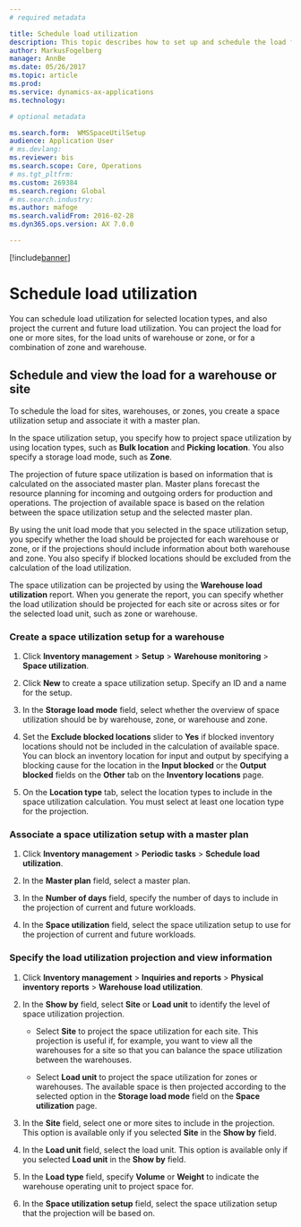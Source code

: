 ```yaml
---
# required metadata

title: Schedule load utilization
description: This topic describes how to set up and schedule the load for a warehouse.
author: MarkusFogelberg
manager: AnnBe
ms.date: 05/26/2017
ms.topic: article
ms.prod: 
ms.service: dynamics-ax-applications
ms.technology: 

# optional metadata

ms.search.form:  WMSSpaceUtilSetup
audience: Application User
# ms.devlang: 
ms.reviewer: bis
ms.search.scope: Core, Operations
# ms.tgt_pltfrm: 
ms.custom: 269384
ms.search.region: Global
# ms.search.industry: 
ms.author: mafoge
ms.search.validFrom: 2016-02-28
ms.dyn365.ops.version: AX 7.0.0

---
```


[!include[banner](../includes/banner.md)]

# Schedule load utilization

You can schedule load utilization for selected location types, and also project
the current and future load utilization. You can project the load for one or
more sites, for the load units of warehouse or zone, or for a combination of
zone and warehouse.

## Schedule and view the load for a warehouse or site

To schedule the load for sites, warehouses, or zones, you create a space
utilization setup and associate it with a master plan.

In the space utilization setup, you specify how to project space utilization by
using location types, such as **Bulk location** and **Picking location**. You
also specify a storage load mode, such as **Zone**.

The projection of future space utilization is based on information that is
calculated on the associated master plan. Master plans forecast the resource
planning for incoming and outgoing orders for production and operations. The
projection of available space is based on the relation between the space
utilization setup and the selected master plan.

By using the unit load mode that you selected in the space utilization setup,
you specify whether the load should be projected for each warehouse or zone, or
if the projections should include information about both warehouse and zone. You
also specify if blocked locations should be excluded from the calculation of the
load utilization.

The space utilization can be projected by using the **Warehouse load
utilization** report. When you generate the report, you can specify whether the
load utilization should be projected for each site or across sites or for the
selected load unit, such as zone or warehouse.

### Create a space utilization setup for a warehouse

1.  Click **Inventory management** \> **Setup** \> **Warehouse monitoring** \>
    **Space utilization**.

2.  Click **New** to create a space utilization setup. Specify an ID and a name
    for the setup.

3.  In the **Storage load mode** field, select whether the overview of space
    utilization should be by warehouse, zone, or warehouse and zone.

4.  Set the **Exclude blocked locations** slider to **Yes** if blocked inventory
    locations should not be included in the calculation of available space. You
    can block an inventory location for input and output by specifying a
    blocking cause for the location in the **Input blocked** or the **Output
    blocked** fields on the **Other** tab on the **Inventory locations** page.

5.  On the **Location type** tab, select the location types to include in the
    space utilization calculation. You must select at least one location type
    for the projection.

### Associate a space utilization setup with a master plan

1.  Click **Inventory management** \> **Periodic tasks** \> **Schedule load
    utilization**.

2.  In the **Master plan** field, select a master plan.

3.  In the **Number of days** field, specify the number of days to include in
    the projection of current and future workloads.

4.  In the **Space utilization** field, select the space utilization setup to
    use for the projection of current and future workloads.

### Specify the load utilization projection and view information

1.  Click **Inventory management** \> **Inquiries and reports** \> **Physical
    inventory reports** \> **Warehouse load utilization**.

2.  In the **Show by** field, select **Site** or **Load unit** to identify the
    level of space utilization projection.

    -   Select **Site** to project the space utilization for each site. This
        projection is useful if, for example, you want to view all the
        warehouses for a site so that you can balance the space utilization
        between the warehouses.

    -   Select **Load unit** to project the space utilization for zones or
        warehouses. The available space is then projected according to the
        selected option in the **Storage load mode** field on the **Space
        utilization** page.

3.  In the **Site** field, select one or more sites to include in the
    projection. This option is available only if you selected **Site** in the
    **Show by** field.

4.  In the **Load unit** field, select the load unit. This option is available
    only if you selected **Load unit** in the **Show by** field.

5.  In the **Load type** field, specify **Volume** or **Weight** to indicate the
    warehouse operating unit to project space for.

6.  In the **Space utilization setup** field, select the space utilization setup
    that the projection will be based on.
